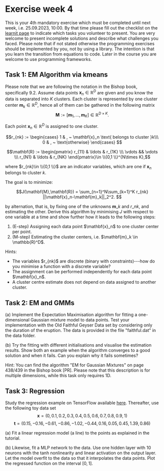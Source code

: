 # Exercise week 4

This is your 4th mandatory exercise which must be completed until next week, i.e. 25.09.2023, 10:00. By that time please fill out the checklist on the [learnit page](https://learnit.itu.dk/course/view.php?id=3022225) to indicate which tasks you volunteer to present. 
You are very welcome to present incomplete solutions and describe what challenges you faced.
Please note that if not stated otherwise the programming exercises should be implemented by you, not by using a library. The intention is that you learn the transition from equations to code. Later in the course you are welcome to use programming frameworks. 


## Task 1: EM Algorithm via kmeans
Please note that we are following the notation in the Bishop book, specifically 9.2. 
Assume data points $\mathbf{x}_n\in\mathbb{R}^D$ are given and you know the data is separated into $K$ clusters. Each cluster is represented by one cluster center $\mathbf{m}_k\in\mathbb{R}^{D}$, hence all of them can be gathered in the following matrix 
$$\mathbf{M} := [\mathbf{m}_1,\ldots, \mathbf{m}_K ] \in \mathbb{R}^{D\times K}. $$

Each point $\mathbf{x}_n \in \mathbb{R}^D$ is assigned to one cluster. 

$$r_{nk} := \begin{cases} 
1 & , ~ \mathbf{x}_n \text{ belongs to cluster }k\\\ 
0 & , ~ \text{otherwise} \end{cases}
$$ 

$$\mathbf{R} := \begin{pmatrix}  r_{11} & \ldots & r_{1K} \\\ \vdots && \vdots \\\ r_{N1} & \ldots & r_{NK} 
\end{pmatrix}\in \\{0,1 \\}^{N\times K},$$ 

where $r_{nk}\in \\{0,1 \\}$ are an indicator variables, which are one if $\mathbf{x}_n$ belongs to cluster $k$.  

The goal is to minimize:

$$J(\mathbf{M},\mathbf{R}) = \sum_{n=1}^N\sum_{k=1}^K r_{nk} ||\mathbf{x}_n-\mathbf{m}_k||_2^2. $$

by alternation, that is, by fixing one of the unknowns $\mathbf{m}\_{k}$ and $r\_{nk}$, and estimating the other. Derive this algorithm by minimising $J$ with respect to one variable at a time and show further how it leads to the following steps:

<ol>
  <li> (E-step) Assigning each data point $\mathbf{x}_n$ to one cluster center per point. </li>	
  <li> (M-step) Estimating the cluster centers, i.e.  $\mathbf{m}_k \in \mathbb{R}^D$. </li>  
</ol>

Hints:
<ul>
 <li> The variables $r_{nk}$ are discrete (binary with constraints)---how do you minimise a function with a discrete variable?
 <li> The assignment can be performed independently for each data point $\mathbf{x}_n$. </li>
<li> A cluster centre estimate does not depend on data assigned to another cluster. 
 </ul>
 </li>
	
## Task 2: EM and GMMs

(a) Implement the Expectation Maximisation algorithm for fitting a one-dimensional Gaussian mixture model to data points. Test your implementation with the Old Faithful Geyser Data set by considering only the duration of the eruption. 
The data is provided in the file "faithful.dat" in the data folder. 

(b) Try the fitting with different initialisations and visualise the estimation results. Show both an example when the algorithm converges to a good solution and when it fails. Can you explain why it fails sometimes?

Hint: You can find the algorithm "EM for Gaussian Mixtures" on page 438/439 in the Bishop book [PR]. Please note that this description is for multiple dimensions, while this task only requires 1D. 


## Task 3: Regression

Study the regression example on TensorFlow available [here](https://www.tensorflow.org/tutorials/keras/regression). Thereafter, use the following toy data set
$$\mathbf{x}=(0, 0.1, 0.2, 0.3, 0.4, 0.5, 0.6, 0.7, 0.8, 0.9, 1)$$
$$\mathbf{t}=(0.15, -0.16, -0.61, -0.86, -1.02, -0.44, 0.16, 0.05, 0.45, 1.39, 0.86)$$

(a) Fit a linear regression model (a line) to the points as explained in the tutorial. 

(b) Likewise, fit a MLP network to the data. Use one hidden layer with 10 neurons with the tanh nonlinearity and linear activation on the output layer. Let the model overfit to the data so that it interpolates the data points. Plot the regressed function on the interval $[0,1]$. 
